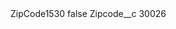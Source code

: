 <?xml version="1.0" encoding="UTF-8"?>
<CustomMetadata xmlns="http://soap.sforce.com/2006/04/metadata" xmlns:xsi="http://www.w3.org/2001/XMLSchema-instance" xmlns:xsd="http://www.w3.org/2001/XMLSchema">
    <label>ZipCode1530</label>
    <protected>false</protected>
    <values>
        <field>Zipcode__c</field>
        <value xsi:type="xsd:string">30026</value>
    </values>
</CustomMetadata>
